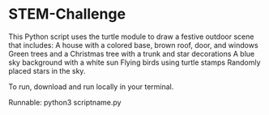 # STEM-Challenge
This Python script uses the turtle module to draw a festive outdoor scene that includes:  A house with a colored base, brown roof, door, and windows  Green trees and a Christmas tree with a trunk and star decorations  A blue sky background with a white sun  Flying birds using turtle stamps  Randomly placed stars in the sky.

To run, download and run locally in your terminal. 

Runnable: python3 scriptname.py
